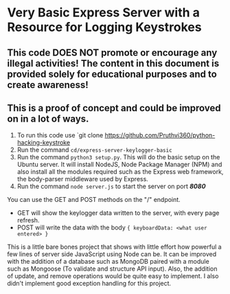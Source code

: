 # Very Basic Express Server with a Resource for Logging Keystrokes

## This code DOES NOT promote or encourage any illegal activities! The content in this document is provided solely for educational purposes and to create awareness!

## This is a proof of concept and could be improved on in a lot of ways.

1. To run this code use `git clone https://github.com/Pruthvi360/python-hacking-keystroke
2. Run the command `cd/express-server-keylogger-basic`
3. Run the command `python3 setup.py`. This will do the basic setup on the Ubuntu server. It will install NodeJS, Node Package Manager (NPM) and also install all the modules required such as the Express web framework, the body-parser middleware used by Express.
4. Run the command `node server.js` to start the server on port ***8080***

You can use the GET and POST methods on the "/" endpoint.
- GET will show the keylogger data written to the server, with every page refresh.
- POST will write the data with the body
  `{
      keyboardData: <what user entered>
   }`
   
This is a little bare bones project that shows with little effort how powerful a few lines of server side JavaScript using Node can be. It can be improved with the addition of a database such as MongoDB paired with a module such as Mongoose (To validate and structure API input). Also, the addition of update, and remove operations would be quite easy to implement. I also didn't implement good exception handling for this project.   
